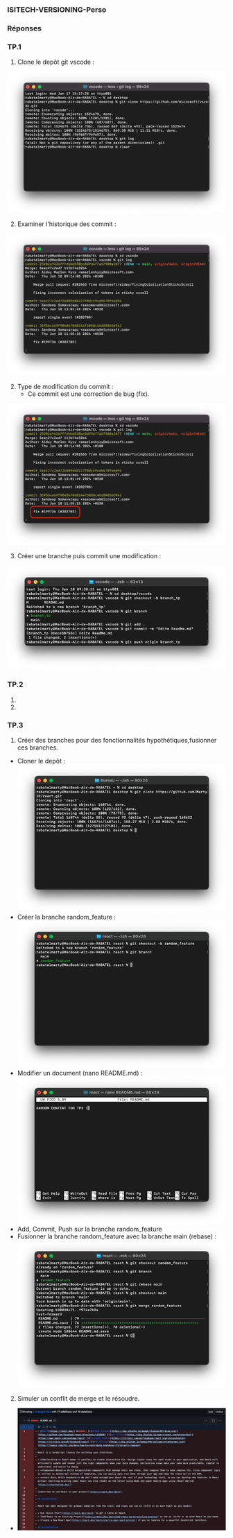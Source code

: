 ### ISITECH-VERSIONING-Perso

### Réponses 

### TP.1 

1. Clone le depôt git vscode :

![Alt text](clone_repo_vscode.png)

2. Examiner l'historique des commit :

![Alt text](histo_commit_repo_vscode.png)

2. Type de modification du commit :
    - Ce commit est une correction de bug (fix).

![Alt text](type_commit_repo_vscode.png)

3. Créer une branche puis commit une modification :

![Alt text](branch_commit_in_repo_vscode.png)

### TP.2

1. 

2. 

### TP.3 

1. Créer des branches pour des fonctionnalités hypothétiques,fusionner ces branches.

- Cloner le depôt :
![Alt text](clone_react.png)
- Créer la branche random_feature :
![Alt text](branch_react.png)
- Modifier un document (nano README.md) : 
![Alt text](edite_readme.png)
- Add, Commit, Push sur la branche random_feature
- Fusionner la branche random_feature avec la branche main (rebase) :
![Alt text](fusion_branch.png)

2. Simuler un conflit de merge et le résoudre.

- ![Alt text](conflit.png)